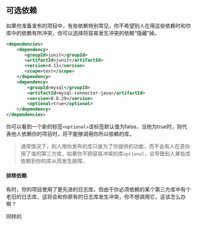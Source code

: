 ## 可选依赖
如果你准备发布的项目中，有些依赖特别常见，你不希望别人在用这些依赖时和你库中的依赖有所冲突，你可以选择将容易发生冲突的依赖“隐藏”掉。

```xml
<dependencies>  
	<dependency>  
	   <groupId>junit</groupId>  
	   <artifactId>junit</artifactId>  
	   <version>4.11</version>  
	   <scope>test</scope>  
	</dependency>  
	<dependency>      
		<groupId>mysql</groupId>  
	    <artifactId>mysql-connector-java</artifactId>  
	    <version>8.0.29</version>  
	    <optional>true</optional>  
	</dependency>
</dependencies>
```

你可以看到一个新的标签`<optional>`该标签默认值为false，当他为true时，则代表他人依赖你的项目时，将不能够调用你所以依赖的库。
> 通常情况下，别人用你发布的库只是为了你提供的功能，而不会有人在意你用了谁的第三方库，如果你不把容易冲突的库`optional`，会导致别人某些库依赖到你的库从而发生故障。


#### 排除依赖
有时，你的项目使用了更先进的日志库，但由于你必须依赖的某个第三方库中有个老旧的日志库，这将会和你原有的日志库发生冲突，你不想调用它，这该怎么办啊？

同样的